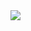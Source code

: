 <img src="https://cdn.discordapp.com/attachments/861064719866396704/1322840793127587840/Frame_7.png?ex=677256fe&is=6771057e&hm=88d472aa2b58c3d3daa34ea3630ab9f8686f884b9cd02d49760558a2ac8d3506&"/>
